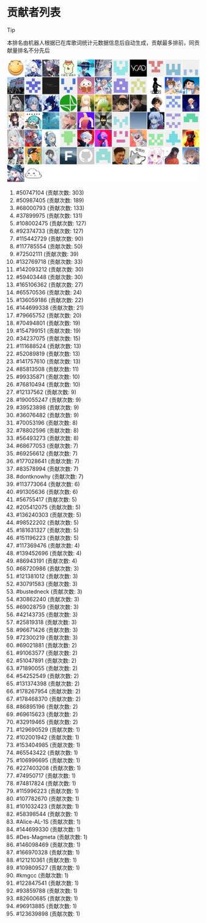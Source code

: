 # 贡献者列表

> [!TIP]
> 本排名由机器人根据已在库歌词统计元数据信息后自动生成，贡献最多排前，同贡献量排名不分先后

![贡献者头像画廊](./CONTRIBUTORS.svg)

1. #50747104 (贡献次数: 303)
2. #50987405 (贡献次数: 189)
3. #68000793 (贡献次数: 133)
4. #37899975 (贡献次数: 131)
5. #108002475 (贡献次数: 127)
6. #92374733 (贡献次数: 127)
7. #115442729 (贡献次数: 90)
8. #117785554 (贡献次数: 50)
9. #72502111 (贡献次数: 39)
10. #132769718 (贡献次数: 33)
11. #142093212 (贡献次数: 30)
12. #59403448 (贡献次数: 30)
13. #165106362 (贡献次数: 27)
14. #65570536 (贡献次数: 24)
15. #136059186 (贡献次数: 22)
16. #144699338 (贡献次数: 21)
17. #79665752 (贡献次数: 20)
18. #70494801 (贡献次数: 19)
19. #154799151 (贡献次数: 19)
20. #34237075 (贡献次数: 15)
21. #111688524 (贡献次数: 13)
22. #52089819 (贡献次数: 13)
23. #141757610 (贡献次数: 13)
24. #85813508 (贡献次数: 11)
25. #99335871 (贡献次数: 10)
26. #76810494 (贡献次数: 10)
27. #12137562 (贡献次数: 9)
28. #190055247 (贡献次数: 9)
29. #39523898 (贡献次数: 9)
30. #36076482 (贡献次数: 9)
31. #70053196 (贡献次数: 8)
32. #78802596 (贡献次数: 8)
33. #56493273 (贡献次数: 8)
34. #68677053 (贡献次数: 7)
35. #69256612 (贡献次数: 7)
36. #177028641 (贡献次数: 7)
37. #83578994 (贡献次数: 7)
38. #dontknowhy (贡献次数: 7)
39. #113773064 (贡献次数: 6)
40. #91305636 (贡献次数: 6)
41. #56755417 (贡献次数: 5)
42. #205412075 (贡献次数: 5)
43. #136240303 (贡献次数: 5)
44. #98522202 (贡献次数: 5)
45. #181631327 (贡献次数: 5)
46. #151196223 (贡献次数: 5)
47. #117369476 (贡献次数: 4)
48. #139452696 (贡献次数: 4)
49. #86943191 (贡献次数: 4)
50. #68720986 (贡献次数: 3)
51. #121381012 (贡献次数: 3)
52. #30791583 (贡献次数: 3)
53. #bustedneck (贡献次数: 3)
54. #30862240 (贡献次数: 3)
55. #69028759 (贡献次数: 3)
56. #42143735 (贡献次数: 3)
57. #25819318 (贡献次数: 3)
58. #96671426 (贡献次数: 3)
59. #72300219 (贡献次数: 3)
60. #69021881 (贡献次数: 2)
61. #91063577 (贡献次数: 2)
62. #51047891 (贡献次数: 2)
63. #71890055 (贡献次数: 2)
64. #54252549 (贡献次数: 2)
65. #131374398 (贡献次数: 2)
66. #178267954 (贡献次数: 2)
67. #178468370 (贡献次数: 2)
68. #86895196 (贡献次数: 2)
69. #69615623 (贡献次数: 2)
70. #32919465 (贡献次数: 2)
71. #129690529 (贡献次数: 1)
72. #102001942 (贡献次数: 1)
73. #153404985 (贡献次数: 1)
74. #65543422 (贡献次数: 1)
75. #106996695 (贡献次数: 1)
76. #227403208 (贡献次数: 1)
77. #74950717 (贡献次数: 1)
78. #74817824 (贡献次数: 1)
79. #115996223 (贡献次数: 1)
80. #107782670 (贡献次数: 1)
81. #101032423 (贡献次数: 1)
82. #58398544 (贡献次数: 1)
83. #Alice-AL-1S (贡献次数: 1)
84. #144699330 (贡献次数: 1)
85. #Des-Magmeta (贡献次数: 1)
86. #146098469 (贡献次数: 1)
87. #166970328 (贡献次数: 1)
88. #121210361 (贡献次数: 1)
89. #109809527 (贡献次数: 1)
90. #kmgcc (贡献次数: 1)
91. #122847541 (贡献次数: 1)
92. #93859788 (贡献次数: 1)
93. #82600685 (贡献次数: 1)
94. #96913885 (贡献次数: 1)
95. #123639898 (贡献次数: 1)
